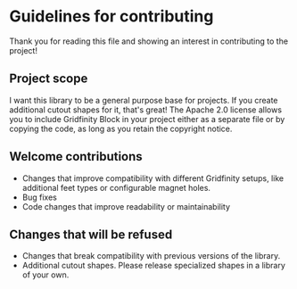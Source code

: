# Guidelines for contributing

Thank you for reading this file and showing an interest in contributing to the project!

## Project scope
I want this library to be a general purpose base for projects. If you create additional cutout shapes for it, that's great!
The Apache 2.0 license allows you to include Gridfinity Block in your project either as a separate file or by copying the code, as long as you retain the copyright notice.
## Welcome contributions

- Changes that improve compatibility with different Gridfinity setups, like additional feet types or configurable magnet holes.
- Bug fixes
- Code changes that improve readability or maintainability

## Changes that will be refused

- Changes that break compatibility with previous versions of the library.
- Additional cutout shapes. Please release specialized shapes in a library of your own.